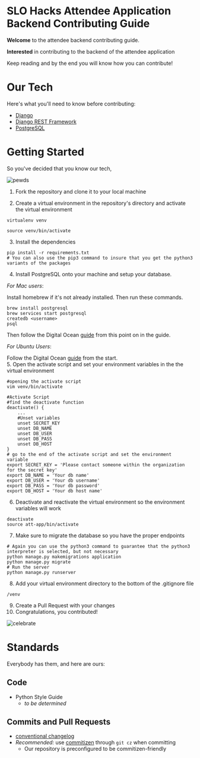# SLO Hacks Attendee Application Backend Contributing Guide

**Welcome** to the attendee backend contributing guide. 

**Interested** in contributing to the backend of the attendee application

Keep reading and by the end you will know how you can contribute! 

# Our Tech

Here's what you'll need to know before contributing:

* [Django](https://www.djangoproject.com/)
* [Django REST Framework](http://www.django-rest-framework.org/)
* [PostgreSQL](https://www.postgresql.org/)

# Getting Started

So you've decided that you know our tech,

![pewds](https://media1.tenor.com/images/74bf4ac311b1965465a56473ac7682fe/tenor.gif?itemid=11698627)

1. Fork the repository and clone it to your local machine

2. Create a virtual environment in the repository's directory and activate the virtual environment

``` 
virtualenv venv

source venv/bin/activate
```
3. Install the dependencies
```
pip install -r requirements.txt
# You can also use the pip3 command to insure that you get the python3 variants of the packages
```

4. Install PostgreSQL onto your machine and setup your database. 

*For Mac users*:

 Install homebrew if it's not already installed. Then run these commands.

```
brew install postgresql
brew services start postgresql
createdb <username>
psql
```

Then follow the Digital Ocean [guide](https://www.digitalocean.com/community/tutorials/how-to-use-postgresql-with-your-django-application-on-ubuntu-14-04#create-a-database-and-database-user) from this point on in the guide.

*For Ubuntu Users*:
 
 Follow the Digital Ocean [guide](https://www.digitalocean.com/community/tutorials/how-to-use-postgresql-with-your-django-application-on-ubuntu-14-04#create-a-database-and-database-user) from the start.  
5. Open the activate script and set your environment variables in the the virtual environment
```
#opening the activate script
vim venv/bin/activate

#Activate Script
#find the deactivate function 
deactivate() {
    ...
    #Unset variables
    unset SECRET_KEY
    unset DB_NAME
    unset DB_USER
    unset DB_PASS
    unset DB_HOST
}
# go to the end of the activate script and set the environment variable
export SECRET_KEY = 'Please contact someone within the organization for the secret key'
export DB_NAME = 'Your db name'
export DB_USER = 'Your db username'
export DB_PASS = 'Your db password'
export DB_HOST = 'Your db host name'
```
6. Deactivate and reactivate the virtual environment so the environment variables will work
```
deactivate 
source att-app/bin/activate
```
7. Make sure to migrate the database so you have the proper endpoints
``` 
# Again you can use the python3 command to guarantee that the python3 interpreter is selected, but not necessary
python manage.py makemigrations application
python manage.py migrate
# Run the server
python manage.py runserver
```
8. Add your virtual environment directory to the bottom of the .gitignore file
```
/venv
```
9. Create a Pull Request with your changes
10. Congratulations, you contributed! 

![celebrate](https://media1.tenor.com/images/3198fe150595834238623b4da262a3eb/tenor.gif?itemid=5106342)

# Standards

Everybody has them, and here are ours: 

## Code

* Python Style Guide
    * *to be determined*

## Commits and Pull Requests

* [conventional changelog](https://github.com/angular/angular.js/blob/master/DEVELOPERS.md#-git-commit-guidelines)
* *Recommended:* use [commitizen](https://github.com/commitizen/cz-cli) through `git cz` when committing
    * Our repository is preconfigured to be commitizen-friendly

